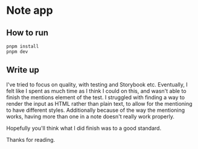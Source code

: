 # Note app

## How to run

```
pnpm install
pnpm dev
```

## Write up

I've tried to focus on quality, with testing and Storybook etc. Eventually, I felt like I spent as much time as I think I could on this, and wasn't able to finish the mentions element of the test. I struggled with finding a way to render the input as HTML rather than plain text, to allow for the mentioning to have different styles. Additionally because of the way the mentioning works, having more than one in a note doesn't really work properly.

Hopefully you'll think what I did finish was to a good standard.

Thanks for reading.
